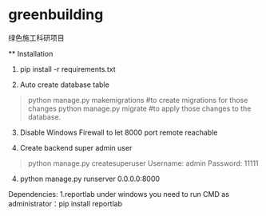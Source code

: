 greenbuilding
=============

绿色施工科研项目

** Installation

1. pip install -r requirements.txt

2. Auto create database table

> python manage.py makemigrations #to create migrations for those changes
> python manage.py migrate #to apply those changes to the database.

3. Disable Windows Firewall to let 8000 port remote reachable

4. Create backend super admin user

> python manage.py createsuperuser
> Username: admin
> Password: 11111

4. python manage.py runserver 0.0.0.0:8000


Dependencies:
1.reportlab
under windows you need to run CMD as administrator：pip install reportlab

